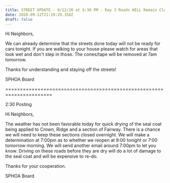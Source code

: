 ```yaml
---
title: STREET UPDATE - 9/12/20 at 6:30 PM - Day 3 Roads WILL Remain Closed
date: 2020-09-12T21:19:29.358Z
draft: false
---
```

Hi Neighbors,

We can already determine that the streets done today will not be ready for cars tonight. If you are walking to your house please watch for areas that look wet and don't step in those. The cones/tape will be removed at 7am tomorrow.

Thanks for understanding and staying off the streets!

SPHOA Board

\======================================================================

2:30 Posting

Hi Neighbors,

The weather has not been favorable today for quick drying of the seal coat being applied to Crown, Ridge and a section of Fairway. There is a chance we will need to keep these sections closed overnight. We will make a determination at 7:00pm as to whether we reopen at 9:00 tonight or 7:00 tomorrow morning. We will send another email around 7:00pm to let you know. Driving on these roads before they are dry will do a lot of damage to the seal coat and will be expensive to re-do.

Thanks for your cooperation.

SPHOA Board